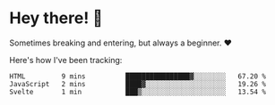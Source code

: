 # Hey there! 👋
Sometimes breaking and entering, but always a beginner. ❤️

Here's how I've been tracking:
<!--START_SECTION:waka-->

```text
HTML         9 mins          ████████████████▓░░░░░░░░   67.20 %
JavaScript   2 mins          ████▓░░░░░░░░░░░░░░░░░░░░   19.26 %
Svelte       1 min           ███▒░░░░░░░░░░░░░░░░░░░░░   13.54 %
```

<!--END_SECTION:waka-->
